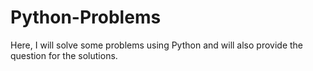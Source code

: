 # Python-Problems
Here, I will solve some problems using Python and will also provide the question for the solutions.

